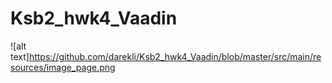 # Ksb2_hwk4_Vaadin
![alt text]https://github.com/darekli/Ksb2_hwk4_Vaadin/blob/master/src/main/resources/image_page.png
